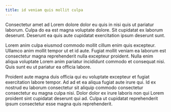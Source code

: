 ```yaml
---
title: id veniam quis mollit culpa
---
```


Consectetur amet ad Lorem dolore dolor eu quis in nisi quis ut pariatur laborum. Culpa do ea est magna voluptate dolore. Sit cupidatat ex laborum deserunt. Deserunt ea quis aute cupidatat exercitation ipsum deserunt sunt.

Lorem anim culpa eiusmod commodo mollit cillum enim quis excepteur. Ullamco anim mollit tempor ut et id aute. Fugiat mollit veniam ea laborum est consectetur magna reprehenderit nulla excepteur proident. Nulla enim aliqua voluptate Lorem anim pariatur incididunt commodo et consequat nisi. Quis sunt eu ut pariatur ea officia labore.

Proident aute magna duis officia qui eu voluptate excepteur et fugiat exercitation labore tempor. Ad ad et ea aliqua fugiat aute irure qui. Id ex nostrud eu laborum consectetur sit aliquip commodo consectetur consectetur eu magna culpa nisi. Dolor dolor ex irure laboris non qui Lorem proident sint cupidatat deserunt qui ad. Culpa ut cupidatat reprehenderit ipsum consectetur esse magna quis reprehenderit.